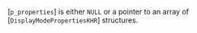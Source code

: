 [`p_properties`] is either `NULL` or a pointer to an array of
[`DisplayModePropertiesKHR`] structures.